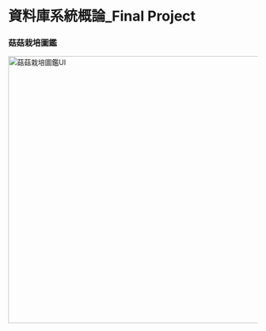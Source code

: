 # 資料庫系統概論_Final Project
### 菇菇栽培圖鑑
<img width="1113" height="541" alt="菇菇栽培圖鑑UI" src="https://github.com/user-attachments/assets/5c32cbd1-aa65-4f2a-b279-aec059c8a30b" />
